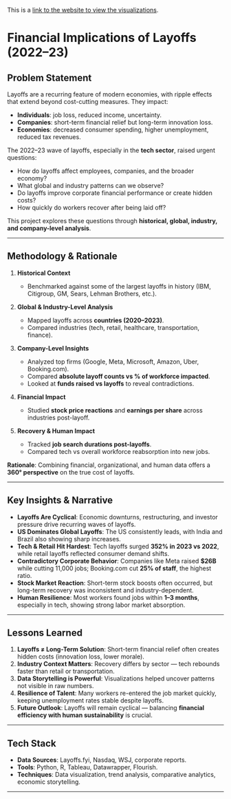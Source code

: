 This is a [link to the website to view the visualizations](https://sites.google.com/view/compsandvizgroup7/impact-on-companys-stocks).

# Financial Implications of Layoffs (2022–23)

## Problem Statement
Layoffs are a recurring feature of modern economies, with ripple effects that extend beyond cost-cutting measures. They impact:
- **Individuals**: job loss, reduced income, uncertainty.
- **Companies**: short-term financial relief but long-term innovation loss.
- **Economies**: decreased consumer spending, higher unemployment, reduced tax revenues.

The 2022–23 wave of layoffs, especially in the **tech sector**, raised urgent questions:
- How do layoffs affect employees, companies, and the broader economy?
- What global and industry patterns can we observe?
- Do layoffs improve corporate financial performance or create hidden costs?
- How quickly do workers recover after being laid off?

This project explores these questions through **historical, global, industry, and company-level analysis**.

---

## Methodology & Rationale
1. **Historical Context**  
   - Benchmarked against some of the largest layoffs in history (IBM, Citigroup, GM, Sears, Lehman Brothers, etc.).

2. **Global & Industry-Level Analysis**  
   - Mapped layoffs across **countries (2020–2023)**.  
   - Compared industries (tech, retail, healthcare, transportation, finance).  

3. **Company-Level Insights**  
   - Analyzed top firms (Google, Meta, Microsoft, Amazon, Uber, Booking.com).  
   - Compared **absolute layoff counts vs % of workforce impacted**.  
   - Looked at **funds raised vs layoffs** to reveal contradictions.

4. **Financial Impact**  
   - Studied **stock price reactions** and **earnings per share** across industries post-layoff.  

5. **Recovery & Human Impact**  
   - Tracked **job search durations post-layoffs**.  
   - Compared tech vs overall workforce reabsorption into new jobs.

**Rationale**: Combining financial, organizational, and human data offers a **360° perspective** on the true cost of layoffs.

---

## Key Insights & Narrative
- **Layoffs Are Cyclical**: Economic downturns, restructuring, and investor pressure drive recurring waves of layoffs.  
- **US Dominates Global Layoffs**: The US consistently leads, with India and Brazil also showing sharp increases.  
- **Tech & Retail Hit Hardest**: Tech layoffs surged **352% in 2023 vs 2022**, while retail layoffs reflected consumer demand shifts.  
- **Contradictory Corporate Behavior**: Companies like Meta raised **$26B** while cutting 11,000 jobs; Booking.com cut **25% of staff**, the highest ratio.  
- **Stock Market Reaction**: Short-term stock boosts often occurred, but long-term recovery was inconsistent and industry-dependent.  
- **Human Resilience**: Most workers found jobs within **1–3 months**, especially in tech, showing strong labor market absorption.  

---

## Lessons Learned
1. **Layoffs ≠ Long-Term Solution**: Short-term financial relief often creates hidden costs (innovation loss, lower morale).  
2. **Industry Context Matters**: Recovery differs by sector — tech rebounds faster than retail or transportation.  
3. **Data Storytelling is Powerful**: Visualizations helped uncover patterns not visible in raw numbers.  
4. **Resilience of Talent**: Many workers re-entered the job market quickly, keeping unemployment rates stable despite layoffs.  
5. **Future Outlook**: Layoffs will remain cyclical — balancing **financial efficiency with human sustainability** is crucial.  

---

## Tech Stack
- **Data Sources**: Layoffs.fyi, Nasdaq, WSJ, corporate reports.  
- **Tools**: Python, R, Tableau, Datawrapper, Flourish.  
- **Techniques**: Data visualization, trend analysis, comparative analytics, economic storytelling.  

---
